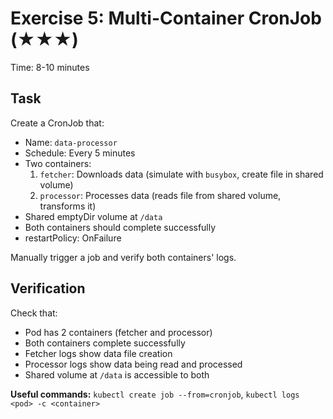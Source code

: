 # Exercise 5: Multi-Container CronJob (★★★)

Time: 8-10 minutes

## Task

Create a CronJob that:

- Name: `data-processor`
- Schedule: Every 5 minutes
- Two containers:
  1. `fetcher`: Downloads data (simulate with `busybox`, create file in shared volume)
  2. `processor`: Processes data (reads file from shared volume, transforms it)
- Shared emptyDir volume at `/data`
- Both containers should complete successfully
- restartPolicy: OnFailure

Manually trigger a job and verify both containers' logs.

## Verification

Check that:

- Pod has 2 containers (fetcher and processor)
- Both containers complete successfully
- Fetcher logs show data file creation
- Processor logs show data being read and processed
- Shared volume at `/data` is accessible to both

**Useful commands:** `kubectl create job --from=cronjob`, `kubectl logs <pod> -c <container>`
